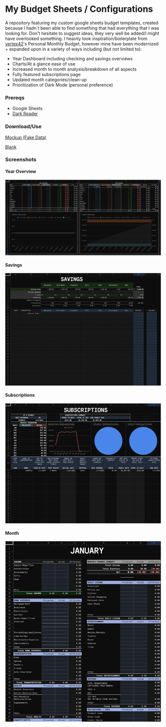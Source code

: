 # My Budget Sheets / Configurations 
A repository featuring my custom google sheets budget templates, created because I hadn`t been able to find something that had everything that I was looking for. Don't hesitate to suggest ideas, they very well be added/I might have overlooked something. I heavily took inspiration/boilerplate from [vertex42](https://www.vertex42.com/ExcelTemplates/personal-monthly-budget.html)'s Personal Monthly Budget, however mine have been modernized + expanded upon in a variety of ways including (but not limited to): 

- Year Dashboard including checking and savings overviews
- Charts/At a glance ease of use
- Increased month to month analysis/breakdown of all aspects
- Fully featured subscriptions page
- Updated month categories/clean-up
- Prioritization of Dark Mode (personal preference)

### Prereqs
- Google Sheets
- [Dark Reader](https://darkreader.org/)

### Download/Use
[Mockup (Fake Data)](https://docs.google.com/spreadsheets/d/1xz0Hi-uGCFNWaPE4RMlZoUvMX4vHm0jbnbPr-5qjmog/edit?usp=sharing)

[Blank](https://docs.google.com/spreadsheets/d/1p4NLnimdcKDlC9nB23JMLMIcpHk4CzS9Y-446iq7LMM/edit?usp=sharing)

### Screenshots
#### Year Overview

![Dashboard 1](https://github.com/CaelKatt/Budget/blob/main/dash1.png?raw=true "Dashboard 1")


#### Savings

![Dashboard 2](https://github.com/CaelKatt/Budget/blob/main/dash2.png?raw=true "Dashboard 2")


#### Subscriptions

![Dashboard 3](https://github.com/CaelKatt/Budget/blob/main/dash3.png?raw=true "Dashboard 3")


#### Month

![Dashboard 4](https://github.com/CaelKatt/Budget/blob/main/dash4.png?raw=true "Dashboard 4")
